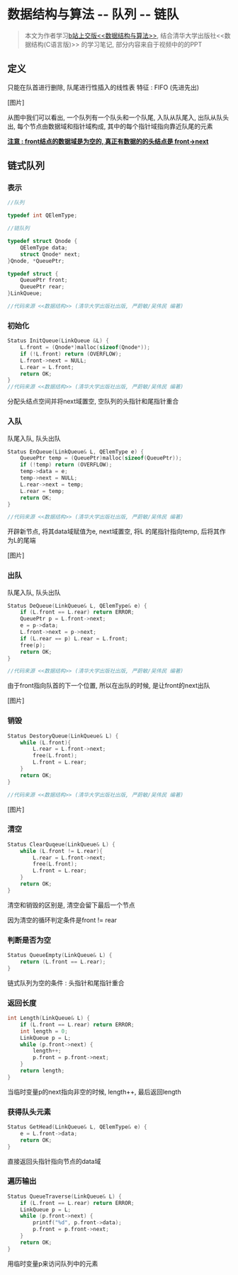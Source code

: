 # 数据结构与算法 -- 队列 -- 链队

> 本文为作者学习[b站上交版<<数据结构与算法>>](https://www.bilibili.com/video/BV13W411W7KP?p=5), 结合清华大学出版社<<数据结构(C语言版)>> 的学习笔记, 部分内容来自于视频中的的PPT

## 定义
只能在队首进行删除, 队尾进行性插入的线性表 
特征 : FIFO (先进先出)



[图片]

从图中我们可以看出, 一个队列有一个队头和一个队尾, 入队从队尾入, 出队从队头出, 每个节点由数据域和指针域构成, 其中的每个指针域指向靠近队尾的元素

**<u>注意 : front结点的数据域是为空的, 真正有数据的的头结点是 front->next</u>**

## 链式队列

### 表示

```c
//队列

typedef int QElemType;

//链队列

typedef struct Qnode {
	QElemType data;
	struct Qnode* next;
}Qnode, *QueuePtr;

typedef struct {
	QueuePtr front;
	QueuePtr rear;
}LinkQueue;

//代码来源 <<数据结构>> (清华大学出版社出版, 严蔚敏/吴伟民 编著)
```

### 初始化

```c
Status InitQueue(LinkQueue &L) {
	L.front = (Qnode*)malloc(sizeof(Qnode*));
	if (!L.front) return (OVERFLOW);
	L.front->next = NULL;
	L.rear = L.front;
	return OK;
}
//代码来源 <<数据结构>> (清华大学出版社出版, 严蔚敏/吴伟民 编著)
```

分配头结点空间并将next域置空, 空队列的头指针和尾指针重合

### 入队

队尾入队, 队头出队

```c
Status EnQueue(LinkQueue& L, QElemType e) {
	QueuePtr temp = (QueuePtr)malloc(sizeof(QueuePtr));
	if (!temp) return (OVERFLOW);
	temp->data = e;
	temp->next = NULL;
	L.rear->next = temp;
	L.rear = temp;
	return OK;
}

//代码来源 <<数据结构>> (清华大学出版社出版, 严蔚敏/吴伟民 编著)
```

开辟新节点, 将其data域赋值为e, next域置空, 将L 的尾指针指向temp, 后将其作为L的尾端



[图片]



### 出队

队尾入队, 队头出队

```c
Status DeQueue(LinkQueue& L, QElemType& e) {
	if (L.front == L.rear) return ERROR;
	QueuePtr p = L.front->next;
	e = p->data;
	L.front->next = p->next;
	if (L.rear == p) L.rear = L.front;
	free(p);
	return OK;
}

//代码来源 <<数据结构>> (清华大学出版社出版, 严蔚敏/吴伟民 编著)
```

由于front指向队首的下一个位置, 所以在出队的时候, 是让front的next出队



[图片]



### 销毁

```c
Status DestoryQueue(LinkQueue& L) {
	while (L.front){
		L.rear = L.front->next;
		free(L.front);
		L.front = L.rear;
	}
	return OK;
}

//代码来源 <<数据结构>> (清华大学出版社出版, 严蔚敏/吴伟民 编著)
```



[图片]



### 清空

```c
Status ClearQuqeue(LinkQueue& L) {
	while (L.front != L.rear){
		L.rear = L.front->next;
		free(L.front);
		L.front = L.rear;
	}
	return OK;
}
```

清空和销毁的区别是, 清空会留下最后一个节点

因为清空的循环判定条件是front != rear

### 判断是否为空

```c
Status QueueEmpty(LinkQueue& L) {
	return (L.front == L.rear);
}

```

链式队列为空的条件 : 头指针和尾指针重合

### 返回长度

```c
int Length(LinkQueue& L) {
	if (L.front == L.rear) return ERROR;
	int length = 0;
	LinkQueue p = L;
	while (p.front->next) {
		length++;
		p.front = p.front->next;
	}
	return length;
}

```

当临时变量p的next指向非空的时候, length++, 最后返回length

### 获得队头元素

```c
Status GetHead(LinkQueue& L, QElemType& e) {
	e = L.front->data;
	return OK;
}
```

直接返回头指针指向节点的data域

### 遍历输出

```c
Status QueueTraverse(LinkQueue& L) {
	if (L.front == L.rear) return ERROR;
	LinkQueue p = L;
	while (p.front->next) {
		printf("%d", p.front->data);
		p.front = p.front->next;
	}
	return OK;
}
```

用临时变量p来访问队列中的元素

